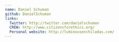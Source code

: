 ```yaml
---
name: Daniel Schuman
github: DanielSchuman
links:
  Twitter: http://twitter.com/danielschuman
  CREW: http://www.citizensforethics.org/
  Personal website: http://luminousenchiladas.com/
---
```


